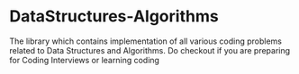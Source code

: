 # DataStructures-Algorithms
The library which contains implementation of all various coding problems related to Data Structures and Algorithms.
Do checkout if you are preparing for Coding Interviews or learning coding
